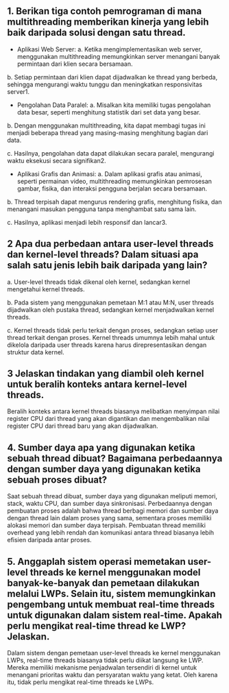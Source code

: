 ## 1. Berikan tiga contoh pemrograman di mana multithreading memberikan kinerja yang lebih baik daripada solusi dengan satu thread.
* Aplikasi Web Server:
a. Ketika mengimplementasikan web server, menggunakan multithreading memungkinkan server menangani banyak permintaan dari klien secara bersamaan.

b. Setiap permintaan dari klien dapat dijadwalkan ke thread yang berbeda, sehingga mengurangi waktu tunggu dan meningkatkan responsivitas server1.
* Pengolahan Data Paralel:
a. Misalkan kita memiliki tugas pengolahan data besar, seperti menghitung statistik dari set data yang besar.

b. Dengan menggunakan multithreading, kita dapat membagi tugas ini menjadi beberapa thread yang masing-masing menghitung bagian dari data.

c. Hasilnya, pengolahan data dapat dilakukan secara paralel, mengurangi waktu eksekusi secara signifikan2.
* Aplikasi Grafis dan Animasi:
a. Dalam aplikasi grafis atau animasi, seperti permainan video, multithreading memungkinkan pemrosesan gambar, fisika, dan interaksi pengguna berjalan secara bersamaan.

b. Thread terpisah dapat mengurus rendering grafis, menghitung fisika, dan menangani masukan pengguna tanpa menghambat satu sama lain.

c. Hasilnya, aplikasi menjadi lebih responsif dan lancar3.

## 2 Apa dua perbedaan antara user-level threads dan kernel-level threads? Dalam situasi apa salah satu jenis lebih baik daripada yang lain?

a. User-level threads tidak dikenal oleh kernel, sedangkan kernel mengetahui kernel threads.

b. Pada sistem yang menggunakan pemetaan M:1 atau M:N, user threads dijadwalkan oleh pustaka thread, sedangkan kernel menjadwalkan kernel threads.

c. Kernel threads tidak perlu terkait dengan proses, sedangkan setiap user thread terkait dengan proses. Kernel threads umumnya lebih mahal untuk dikelola daripada user threads karena harus direpresentasikan dengan struktur data kernel.

## 3 Jelaskan tindakan yang diambil oleh kernel untuk beralih konteks antara kernel-level threads.

Beralih konteks antara kernel threads biasanya melibatkan menyimpan nilai register CPU dari thread yang akan digantikan dan mengembalikan nilai register CPU dari thread baru yang akan dijadwalkan.

## 4. Sumber daya apa yang digunakan ketika sebuah thread dibuat? Bagaimana perbedaannya dengan sumber daya yang digunakan ketika sebuah proses dibuat?
Saat sebuah thread dibuat, sumber daya yang digunakan meliputi memori, stack, waktu CPU, dan sumber daya sinkronisasi. Perbedaannya dengan pembuatan proses adalah bahwa thread berbagi memori dan sumber daya dengan thread lain dalam proses yang sama, sementara proses memiliki alokasi memori dan sumber daya terpisah. Pembuatan thread memiliki overhead yang lebih rendah dan komunikasi antara thread biasanya lebih efisien daripada antar proses.

## 5. Anggaplah sistem operasi memetakan user-level threads ke kernel menggunakan model banyak-ke-banyak dan pemetaan dilakukan melalui LWPs. Selain itu, sistem memungkinkan pengembang untuk membuat real-time threads untuk digunakan dalam sistem real-time. Apakah perlu mengikat real-time thread ke LWP? Jelaskan.
Dalam sistem dengan pemetaan user-level threads ke kernel menggunakan LWPs, real-time threads biasanya tidak perlu diikat langsung ke LWP. Mereka memiliki mekanisme penjadwalan tersendiri di kernel untuk menangani prioritas waktu dan persyaratan waktu yang ketat. Oleh karena itu, tidak perlu mengikat real-time threads ke LWPs.
